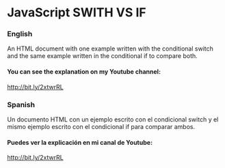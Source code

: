 # JavaScript SWITH VS IF

### English
An HTML document with one example written with the conditional switch and the same example written in the conditional if to compare both.

#### You can see the explanation on my Youtube channel:
http://bit.ly/2xtwrRL

### Spanish
Un documento HTML con un ejemplo escrito con el condicional switch y el mismo ejemplo escrito con el condicional if para comparar ambos.

#### Puedes ver la explicación en mi canal de Youtube:
http://bit.ly/2xtwrRL
